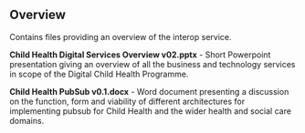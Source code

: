 ## Overview
Contains files providing an overview of the interop service.

**Child Health Digital Services Overview v02.pptx** - Short Powerpoint presentation giving an overview of all the business and technology services in scope of the Digital Child Health Programme.

**Child Health PubSub v0.1.docx** - Word document presenting a discussion on the function, form and viability of different architectures for implementing pubsub for Child Health and the wider health and social care domains.
